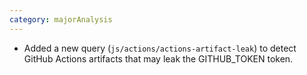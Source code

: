 ```yaml
---
category: majorAnalysis
---
```


- Added a new query (`js/actions/actions-artifact-leak`) to detect GitHub Actions artifacts that may leak the GITHUB_TOKEN token.
